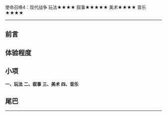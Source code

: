 使命召唤4：现代战争
玩法★★★★
叙事★★★★★
美术★★★★
音乐★★★★

-----------------------------------------------------------

## 前言

## 体验程度

## 小项
**一、玩法**
**二、叙事**
**三、美术**
**四、音乐**

## 尾巴

-----------------------------------------------------------

